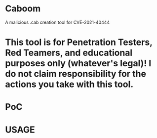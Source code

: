 # Caboom
A malicious .cab creation tool for CVE-2021-40444

# This tool is for Penetration Testers, Red Teamers, and educational purposes only (whatever's legal)! I do not claim responsibility for the actions you take with this tool.

# PoC




# USAGE
